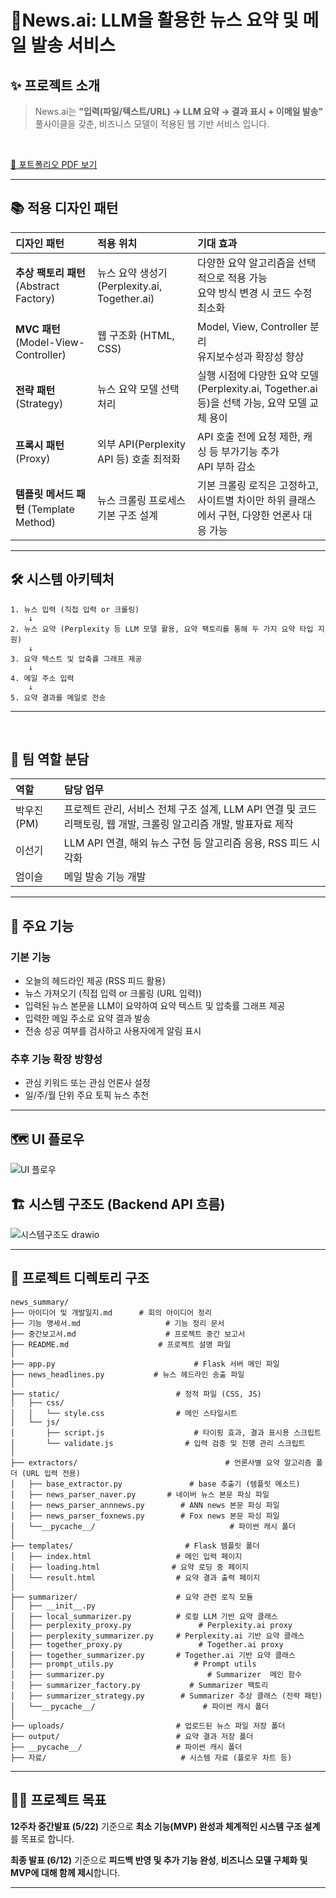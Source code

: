 # 📰News.ai: LLM을 활용한 뉴스 요약 및 메일 발송 서비스 <br>

## ✨ 프로젝트 소개

> News.ai는
> **"입력(파일/텍스트/URL) → LLM 요약 → 결과 표시 + 이메일 발송"**  
> 풀사이클을 갖춘, 비즈니스 모델이 적용된 웹 기반 서비스 입니다.

<br>

[📄 포트폴리오 PDF 보기](./Newsai.pdf) 

---

## 📚 적용 디자인 패턴

| 디자인 패턴                             | 적용 위치                           | 기대 효과                                                     |
| :--------------------------------- | :------------------------------ | :-------------------------------------------------------- |
| **추상 팩토리 패턴** (Abstract Factory)   | 뉴스 요약 생성기 (Perplexity.ai, Together.ai) | 다양한 요약 알고리즘을 선택적으로 적용 가능<br>요약 방식 변경 시 코드 수정 최소화          |        |
| **MVC 패턴** (Model-View-Controller) | 웹 구조화 (HTML, CSS)             | Model, View, Controller 분리<br>유지보수성과 확장성 향상  |
| **전략 패턴** (Strategy)               | 뉴스 요약 모델 선택 처리                  | 실행 시점에 다양한 요약 모델(Perplexity.ai, Together.ai 등)을 선택 가능, 요약 모델 교체 용이 |
| **프록시 패턴** (Proxy)                 | 외부 API(Perplexity API 등) 호출 최적화       | API 호출 전에 요청 제한, 캐싱 등 부가기능 추가<br>API 부하 감소                |
| **템플릿 메서드 패턴** (Template Method)   | 뉴스 크롤링 프로세스 기본 구조 설계            | 기본 크롤링 로직은 고정하고, 사이트별 차이만 하위 클래스에서 구현, 다양한 언론사 대응 가능    |

---


## 🛠️ 시스템 아키텍처

```plaintext
1. 뉴스 입력 (직접 입력 or 크롤링)
    ↓
2. 뉴스 요약 (Perplexity 등 LLM 모델 활용, 요약 팩토리를 통해 두 가지 요약 타입 지원)
    ↓
3. 요약 텍스트 및 압축률 그래프 제공  
    ↓
4. 메일 주소 입력
    ↓
5. 요약 결과를 메일로 전송
```

--- 

<br>

## 👥 팀 역할 분담

| 역할        | 담당 업무                           | 
| :-------- | :------------------------------ |
| 박우진 (PM)   | 프로젝트 관리, 서비스 전체 구조 설계, LLM API 연결 및 코드 리팩토링, 웹 개발, 크롤링 알고리즘 개발, 발표자료 제작  |
| 이선기 | LLM API 연결, 해외 뉴스 구현 등 알고리즘 응용, RSS 피드 시각화 |
| 엄이슬 | 메일 발송 기능 개발 |

---

## 🎯 주요 기능

### 기본 기능

* 오늘의 헤드라인 제공 (RSS 피드 활용)
* 뉴스 가져오기 (직접 입력 or 크롤링 (URL 입력))
* 입력된 뉴스 본문을 LLM이 요약하여 요약 텍스트 및 압축률 그래프 제공
* 입력한 메일 주소로 요약 결과 발송
* 전송 성공 여부를 검사하고 사용자에게 알림 표시

### 추후 기능 확장 방향성

* 관심 키워드 또는 관심 언론사 설정 
* 일/주/월 단위 주요 토픽 뉴스 추천 

---


## 🗺️ UI 플로우

![UI 플로우](https://github.com/user-attachments/assets/fe337ac4-c654-44d8-8e0a-1da58f94cd20)

## 🏗️ 시스템 구조도 (Backend API 흐름)

![시스템구조도 drawio](https://github.com/user-attachments/assets/66732a3c-9384-4712-aa09-424067856c92)


---

## 📂 프로젝트 디렉토리 구조

```plaintext
news_summary/
├── 아이디어 및 개발일지.md      # 회의 아이디어 정리
├── 기능 명세서.md                   # 기능 정리 문서
├── 중간보고서.md                    # 프로젝트 중간 보고서
├── README.md                    # 프로젝트 설명 파일
│
├── app.py                               # Flask 서버 메인 파일
├── news_headlines.py           # 뉴스 헤드라인 송출 파일
│
├── static/                          # 정적 파일 (CSS, JS)
│   ├── css/
│   │   └── style.css                # 메인 스타일시트
│   └── js/
│       ├── script.js                    # 타이핑 효과, 결과 표시용 스크립트
│       └── validate.js                # 입력 검증 및 진행 관리 스크립트
│
├── extractors/                                 # 언론사별 요약 알고리즘 폴더 (URL 입력 전용)
│   ├── base_extractor.py               # base 추출기 (템플릿 메소드)
│   ├── news_parser_naver.py       # 네이버 뉴스 본문 파싱 파일
│   ├── news_parser_annnews.py        # ANN news 본문 파싱 파일 
│   ├── news_parser_foxnews.py        # Fox news 본문 파싱 파일 
│   └──__pycache__/                              # 파이썬 캐시 폴더
│
├── templates/                         # Flask 템플릿 폴더
│   ├── index.html                   # 메인 입력 페이지
│   ├── loading.html                # 요약 로딩 중 페이지
│   └── result.html                  # 요약 결과 출력 페이지
│
├── summarizer/                      # 요약 관련 로직 모듈
│   ├── __init__.py
│   ├── local_summarizer.py          # 로컬 LLM 기반 요약 클래스
│   ├── perplexity_proxy.py               # Perplexity.ai proxy
│   ├── perplexity_summarizer.py     # Perplexity.ai 기반 요약 클래스
│   ├── together_proxy.py                 # Together.ai proxy
│   ├── together_summarizer.py       # Together.ai 기반 요약 클래스
│   ├── prompt_utils.py     		     # Prompt utils
│   ├── summarizer.py                       # Summarizer  메인 함수
│   ├── summarizer_factory.py           # Summarizer 팩토리
│   ├── summarizer_strategy.py        # Summarizer 추상 클래스 (전략 패턴)
│   └──__pycache__/                        # 파이썬 캐시 폴더
│
├── uploads/                         # 업로드된 뉴스 파일 저장 폴더
├── output/                          # 요약 결과 저장 폴더
├── __pycache__/                     # 파이썬 캐시 폴더
├── 자료/                              # 시스템 자료 (플로우 차트 등)
```

---

## 🚀🏁 프로젝트 목표

**12주차 중간발표 (5/22)** 기준으로 **최소 기능(MVP) 완성과 체계적인 시스템 구조 설계**를 목표로 합니다.

**최종 발표 (6/12)** 기준으로 **피드백 반영 및 추가 기능 완성**, **비즈니스 모델 구체화 및 MVP에 대해 함께 제시**합니다.

---
